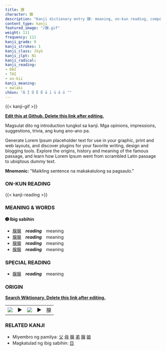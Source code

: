 ```yaml
---
title: 腺
character: 腺
description: "Kanji dictionary entry 腺: meaning, on-kun reading, compounds, origin, related kanji"
content_type: kanji
featured_image: "/腺.gif"
weight: 111
frequency: 111
kanji_grade: 9
kanji_strokes: 1
kanji_class: Jōyō
kanji_jlpt: N1
kanji_radical: 
kanji_reading: 
- DAI
- TAI
- oo-kii
kanji_meaning:
- malaki
chōon: "Ā Ī Ū Ē Ō ā ī ū ē ō ’"
---
```

[//]: # (Don't edit the line below. Kanji animated GIF code is automatically generated.)
{{< kanji-gif >}}

[//]: # (Edit below this line.)

**[Edit this at Github. Delete this link after editing.](https://github.com/tim0g/tim/tree/main/content/kanji/腺/index.md)**

Magsulat dito ng introduction tungkol sa kanji. Mga opinions, impressions, suggestions, trivia, ang kung ano-ano pa.

Generate Lorem Ipsum placeholder text for use in your graphic, print and web layouts, and discover plugins for your favorite writing, design and blogging tools. Explore the origins, history and meaning of the famous passage, and learn how Lorem Ipsum went from scrambled Latin passage to ubiqitous dummy text.
 
**Mnemonic:** "Maikling sentence na makakatulong sa pagsaulo."

### ON-KUN READING

[//]: # (Don't edit the line below. ON-KUN READING code is automatically generated.)
{{< kanji-reading >}}

### MEANING & WORDS

#### ➊ **Ibig sabihin**
  - [腺](../腺)[腺](../腺)　***reading***　meaning
  - [腺](../腺)[腺](../腺)　***reading***　meaning
  - [腺](../腺)[腺](../腺)　***reading***　meaning
  - [腺](../腺)[腺](../腺)　***reading***　meaning

### SPECIAL READING
  - [腺](../腺)[腺](../腺)　***reading***　meaning

### ORIGIN

**[Search Wiktionary. Delete this link after editing.](https://wiktionary.org/wiki/腺)**
<table class="kanji-table"><tr><td>
<img src="60px-腺-bronze.svg.png">
</td><td>▶</td><td>
<img src="60px-腺-oracle.svg.png">
</td><td>▶</td>
<td class="kanji-origin">腺</td>
</tr></table>

### RELATED KANJI
- Miyembro ng pamilya: [父](../父) [母](../母) [腺](../腺) [弟](../弟) [腺](../腺) [娘](../娘)
- Magkatulad ng ibig sabihin: [日](../日)
